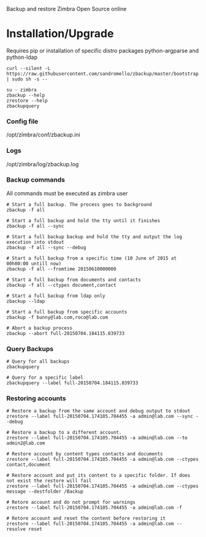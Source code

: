 Backup and restore Zimbra Open Source online

# Installation/Upgrade

Requires pip or installation of specific distro packages python-argparse and python-ldap

```
curl --silent -L https://raw.githubusercontent.com/sandromello/zbackup/master/bootstrap.sh | sudo sh -s --
```

```
su - zimbra
zbackup --help
zrestore --help
zbackupquery
```

### Config file

/opt/zimbra/conf/zbackup.ini

### Logs

/opt/zimbra/log/zbackup.log

### Backup commands

All commands must be executed as zimbra user

```
# Start a full backup. The process goes to background
zbackup -f all

# Start a full backup and hold the tty until it finishes
zbackup -f all --sync

# Start a full backup backup and hold the tty and output the log execution into stdout
zbackup -f all --sync --debug

# Start a full backup from a specific time (10 June of 2015 at 00h00:00 untill now)
zbackup -f all --fromtime 20150610000000

# Start a full backup from documents and contacts
zbackup -f all --ctypes document,contact

# Start a full backup from ldap only
zbackup --ldap

# Start a full backup from specific accounts
zbackup -f bunny@lab.com,roco@lab.com

# Abort a backup process
zbackup --abort full-20150704.184115.839733
```
### Query Backups

```
# Query for all backups
zbackupquery

# Query for a specific label
zbackupquery --label full-20150704.184115.839733
```

### Restoring accounts

```
# Restore a backup from the same account and debug output to stdout
zrestore --label full-20150704.174105.704455 -a admin@lab.com --sync --debug

# Restore a backup to a different account.
zrestore --label full-20150704.174105.704455 -a admin@lab.com --to admin2@lab.com

# Restore account by content types contacts and documents
zrestore --label full-20150704.174105.704455 -a admin@lab.com --ctypes contact,document

# Restore account and put its content to a specific folder. If does not exist the restore will fail
zrestore --label full-20150704.174105.704455 -a admin@lab.com --ctypes message --destfolder /Backup

# Retore account and do not prompt for warnings
zrestore --label full-20150704.174105.704455 -a admin@lab.com -f

# Retore account and reset the content before restoring it
zrestore --label full-20150704.174105.704455 -a admin@lab.com --resolve reset
```